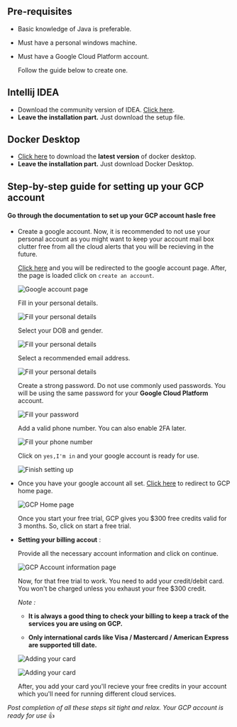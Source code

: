 ## Pre-requisites ##

* Basic knowledge of Java is preferable.
* Must have a personal windows machine.
* Must have a Google Cloud Platform account.

  Follow the guide below to create one.

## Intellij IDEA ##

* Download the community version of IDEA. [Click here](https://www.jetbrains.com/idea/download/?section=windows).
* **Leave the installation part.** Just download the setup file.


## Docker Desktop ## 
* [Click here](https://www.docker.com/products/docker-desktop/) to download the **latest version** of docker desktop.
* **Leave the installation part.** Just download Docker Desktop.

## Step-by-step guide for setting up your GCP account ##
#### Go through the documentation to set up your GCP account hasle free ####

* 
    Create a google account. Now, it is recommended to not use your personal account as you might want to keep your account mail box clutter free from all the cloud alerts that you will be recieving in the future.

    [Click here](https://www.google.com/account/about) and you will be redirected to the google account page. After, the page is loaded click on `create an account`.

    ![Google account page](assets/images/1.png)

    Fill in your personal details.

    ![Fill your personal details](assets/images/2.png)

    Select your DOB and gender.

    ![Fill your personal details](assets/images/3.png)

    Select a recommended email address.

    ![Fill your personal details](assets/images/4.png)

    Create a strong password. Do not use commonly used passwords. You will be using the same password for your **Google Cloud Platform** account.

    ![Fill your password](assets/images/5.png)

    Add a valid phone number. You can also enable 2FA later.

    ![Fill your phone number](assets/images/6.png)

    Click on `yes,I'm in` and your google account is ready for use.

    ![Finish setting up](assets/images/7.png)
    
* 
    Once you have your google account all set. [Click here]( https://cloud.google.com) to redirect to GCP home page.

    ![GCP Home page](assets/images/8.png)

    Once you start your free trial, GCP gives you $300 free credits valid for 3 months. So, click on start a free trial.

*
    **Setting your billing accout** :

    Provide all the necessary account information and click on continue.

    ![GCP Account information page](assets/images/9.png)

    Now, for that free trial to work. You need to add your credit/debit card. You won't be charged unless you exhaust your free $300 credit.

    _Note :_  
    * **It is always a good thing to check your billing to keep a track of the services you are using on GCP.**

    * **Only international cards like Visa / Mastercard / American Express are supported till date.**

    ![Adding your card](assets/images/10.png)

    ![Adding your card](assets/images/11.png)

    After, you add your card you'll recieve your free credits in your account which you'll need for running different cloud services.


_Post completion of all these steps sit tight and relax. Your GCP account is ready for use_ :+1:
